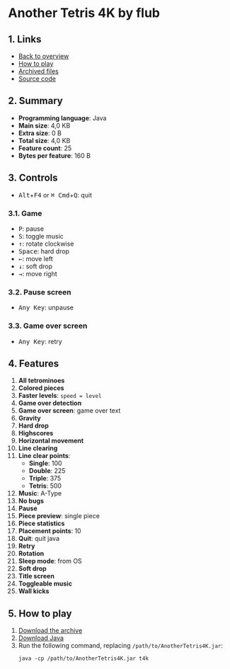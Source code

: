 # Another Tetris 4K by flub

## 1. Links

- [Back to overview](../README.md)
- [How to play](#5-how-to-play)
- [Archived files](https://github.com/nineteendo/tetris4karchive/tree/main/another-tetris-4k/archive)
- [Source code](https://github.com/netspooky/hardcode/tree/master/04096/java/t4k)

## 2. Summary

- **Programming language**: Java
- **Main size**: 4,0 KB
- **Extra size**: 0 B
- **Total size**: 4,0 KB
- **Feature count**: 25
- **Bytes per feature**: 160 B

## 3. Controls

- <kbd>Alt</kbd>+<kbd>F4</kbd> or <kbd>⌘ Cmd</kbd>+<kbd>Q</kbd>: quit

### 3.1. Game

- <kbd>P</kbd>: pause
- <kbd>S</kbd>: toggle music
- <kbd>↑</kbd>: rotate clockwise
- <kbd>Space</kbd>: hard drop
- <kbd>←</kbd>: move left
- <kbd>↓</kbd>: soft drop
- <kbd>→</kbd>: move right

### 3.2. Pause screen

- <kbd>Any Key</kbd>: unpause

### 3.3. Game over screen

- <kbd>Any Key</kbd>: retry

## 4. Features

1. **All tetrominoes**
2. **Colored pieces**
3. **Faster levels**: `speed = level`
4. **Game over detection**
5. **Game over screen**: game over text
6. **Gravity**
7. **Hard drop**
8. **Highscores**
9. **Horizontal movement**
10. **Line clearing**
11. **Line clear points**:
    - **Single**: 100
    - **Double**: 225
    - **Triple**: 375
    - **Tetris**: 500
12. **Music**: A-Type
13. **No bugs**
14. **Pause**
15. **Piece preview**: single piece
16. **Piece statistics**
17. **Placement points**: 10
18. **Quit**: quit java
19. **Retry**
20. **Rotation**
21. **Sleep mode**: from OS
22. **Soft drop**
23. **Title screen**
24. **Toggleable music**
25. **Wall kicks**

## 5. How to play

1. [Download the archive](https://codeload.github.com/nineteendo/tetris4karchive/zip/refs/heads/main)
2. [Download Java](https://java.com/download)
3. Run the following command, replacing `/path/to/AnotherTetris4K.jar`:
    ```shell
    java -cp /path/to/AnotherTetris4K.jar t4k
    ```